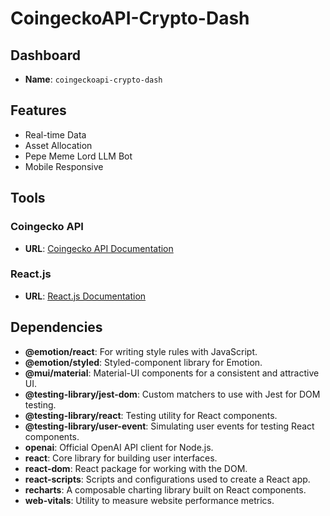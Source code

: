 # CoingeckoAPI-Crypto-Dash

## Dashboard

- **Name**: `coingeckoapi-crypto-dash`

## Features

- Real-time Data
- Asset Allocation
- Pepe Meme Lord LLM Bot
- Mobile Responsive

## Tools

### Coingecko API
- **URL**: [Coingecko API Documentation](https://www.coingecko.com/api/documentation)

### React.js
- **URL**: [React.js Documentation](https://reactjs.org/docs/getting-started.html)

## Dependencies

- **@emotion/react**: For writing style rules with JavaScript.
- **@emotion/styled**: Styled-component library for Emotion.
- **@mui/material**: Material-UI components for a consistent and attractive UI.
- **@testing-library/jest-dom**: Custom matchers to use with Jest for DOM testing.
- **@testing-library/react**: Testing utility for React components.
- **@testing-library/user-event**: Simulating user events for testing React components.
- **openai**: Official OpenAI API client for Node.js.
- **react**: Core library for building user interfaces.
- **react-dom**: React package for working with the DOM.
- **react-scripts**: Scripts and configurations used to create a React app.
- **recharts**: A composable charting library built on React components.
- **web-vitals**: Utility to measure website performance metrics.
